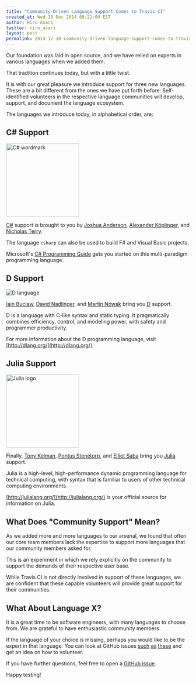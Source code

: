 ```yaml
---
title: "Community-Driven Language Support Comes to Travis CI"
created_at: Wed 10 Dec 2014 08:22:00 EST
author: Hiro Asari
twitter: hiro_asari
layout: post
permalink: 2014-12-10-community-driven-language-support-comes-to-travis-ci
---
```


Our foundation was laid in open source, and we have relied on
experts in various languages when we added them.

That tradition continues today, but with a little twist.

It is with our great pleasure we introduce support for three new languages.
These are a bit different from the ones we have put forth before:
Self-identified volunteers in the respective language communities
will develop, support, and document the language ecosystem.

The languages we introduce today, in alphabetical order, are:

## C# Support
<img src="http://upload.wikimedia.org/wikipedia/commons/thumb/0/0d/C_Sharp_wordmark.svg/640px-C_Sharp_wordmark.svg.png" alt="C# wordmark" width="200"/>

[C#](http://docs.travis-ci.com/user/languages/csharp/) support is brought to you
by [Joshua Anderson](https://github.com/joshua-anderson),
[Alexander Köplinger](https://github.com/akoeplinger), and
[Nicholas Terry](https://github.com/nterry).

The language `csharp` can also be used to build F# and Visual Basic projects.

Microsoft's [C# Programming Guide](http://msdn.microsoft.com/en-us/library/67ef8sbd.aspx)
gets you started on this multi-paradigm programming language.

## D Support
![D language](http://dlang.org/images/dlogo.png)

[Iain Buclaw](https://github.com/ibuclaw),
[David Nadlinger](https://github.com/klickverbot), and
[Martin Nowak](https://github.com/MartinNowak) bring you
[D](http://docs.travis-ci.com/user/languages/d/) support.

D is a language with C-like syntax and static typing. It pragmatically combines efficiency, control, and modeling power, with safety and programmer productivity.

For more information about the D programming language,
visit [http://dlang.org/](http://dlang.org/).

## Julia Support
<img src="http://upload.wikimedia.org/wikipedia/commons/6/69/Julia_prog_language.svg" alt="Julia logo" width="200"/>

Finally, [Tony Kelman](https://github.com/tkelman),
[Pontus Stenetorp](https://github.com/ninjin),
and [Elliot Saba](https://github.com/staticfloat) bring you
[Julia](http://docs.travis-ci.com/user/languages/julia) support.

Julia is a high-level, high-performance dynamic programming language for technical computing,
with syntax that is familiar to users of other technical computing environments.

[http://julialang.org/](http://julialang.org/) is your official source for information
on Julia.

## What Does "Community Support" Mean?

As we added more and more languages to our arsenal, we found that
often our core team members lack the expertise to support more
languages that our community members asked for.

This is an experiment in which we rely explicitly on the community
to support the demands of their respective user base.

While Travis CI is not directly involved in support of these
languages, we are confident that these capable volunteers will
provide great support for their communities.

## What About Language X?

It is a great time to be software engineers, with many languages
to choose from.
We are grateful to have enthusiastic community members.

If the language of your choice is missing, perhaps you would like
to be the expert in that language.
You can look at GitHub issues [such](https://github.com/travis-ci/travis-build/pull/294)
[as](https://github.com/travis-ci/travis-build/pull/340)
[these](https://github.com/travis-ci/travis-build/pull/318)
and get an idea on how to volunteer.

If you have further questions, feel free to open a
[GitHub issue](https://github.com/travis-ci/travis-ci/issues/new).

Happy testing!
